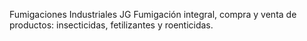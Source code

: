 
Fumigaciones Industriales JG
Fumigación integral, compra y venta de productos: insecticidas, fetilizantes y roenticidas.
